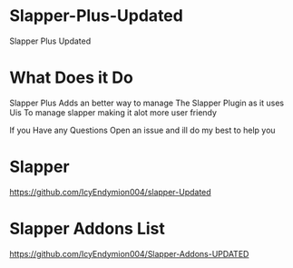 # Slapper-Plus-Updated
Slapper Plus Updated

# What Does it Do 

Slapper Plus Adds an better way to manage The Slapper Plugin as it uses Uis To manage slapper making it alot more user friendy 

If you Have any Questions Open an issue and ill do my best to help you

# **Slapper**


https://github.com/IcyEndymion004/slapper-Updated


# **Slapper Addons List**


https://github.com/IcyEndymion004/Slapper-Addons-UPDATED




